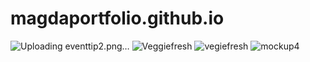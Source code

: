 # magdaportfolio.github.io
![Uploading eventtip2.png…]()
![Veggiefresh](https://user-images.githubusercontent.com/114610789/206912307-eeebca37-4ad5-4ef4-b7fb-882520c3c4cf.png)
![vegiefresh](https://user-images.githubusercontent.com/114610789/206913366-3a7045f1-9113-46ba-bc55-096775e8fb2a.png)
![mockup4](https://user-images.githubusercontent.com/114610789/206913491-f489484a-14af-467c-b582-edbcf7863676.png)
